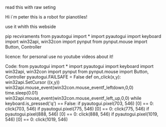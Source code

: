 read this with raw seting

Hi i´m peter this is a robot for pianotiles!

use it whith this webside

pip recviraments
from pyautogui import *
import pyautogui
import keyboard
import win32api, win32con
import pynput
from pynput.mouse import Button, Controller
 
licence:
for personal use no youtube videos about it!

Code:
from pyautogui import *
import pyautogui
import keyboard
import win32api, win32con
import pynput
from pynput.mouse import Button, Controller
pyautogui.FAILSAFE = False
def on_click(x,y):
    win32api.SetCursor ((x,y))
    win32api.mouse_event(win32con.mouse_eventf_leftdown,0,0)
    time.sleep(0.01)
    win32api.mouse_event(win32con.mouse_eventf_left_up,0,0)
while keyboard.is_pressed('q') == False:
        if pyautogui.pixel(703, 546) [0] == 0:
            click(703, 546)
        if pyautogui.pixel(775, 546) [0] == 0:
            click(775, 546)
        if pyautogui.pixel(888, 546) [0] == 0:
            click(888, 546)
        if pyautogui.pixel(1019, 546) [0] == 0:
            click(1019, 546)
